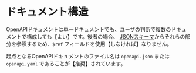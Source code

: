 # ドキュメント構造

OpenAPIドキュメントは単一ドキュメントでも、ユーザの判断で複数のドキュメントで構成しても【よい】です。後者の場合、 [JSONスキーマ](http://json-schema.org/)からそれらの部分を参照するため、``$ref`` フィールドを使用【しなければ】なりません。

起点となるOpenAPIドキュメントのファイル名は ``openapi.json`` または ``openapi.yaml`` であることが【推奨】されています。
